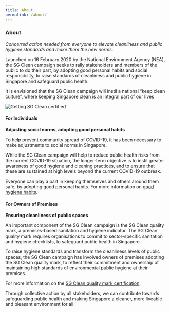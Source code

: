 ```yaml
---
title: About
permalink: /about/
---
```

### About

*Concerted action needed from everyone to elevate cleanliness and public hygiene standards and make them the new norms.*
  
Launched on 16 February 2020 by the National Environment Agency (NEA), the SG Clean campaign seeks to rally stakeholders and members of the public to do their part, by adopting good personal habits and social responsibility, to raise standards of cleanliness and public hygiene in Singapore and safeguard public health.

It is envisioned that the SG Clean campaign will instil a national “keep clean culture”, where keeping Singapore clean is an integral part of our lives

![Getting SG Clean certified](/images/hawker1.jpg)

#### For Individuals

**Adjusting social norms, adopting good personal habits**

To help prevent community spread of COVID-19, it has been necessary to make adjustments to social norms in Singapore.

While the SG Clean campaign will help to reduce public health risks from the current COVID-19 situation, the longer-term objective is to instil greater awareness of good hygiene and cleaning practices, and to ensure that these are sustained at high levels beyond the current COVID-19 outbreak.

Everyone can play a part in keeping themselves and others around them safe, by adopting good personal habits.
For more information on [good hygiene habits](/join/for-individuals/).

#### For Owners of Premises

**Ensuring cleanliness of public spaces**

An important component of the SG Clean campaign is the SG Clean quality mark, a premises-based sanitation and hygiene indicator. The SG Clean quality mark requires organisations to commit to sector-specific sanitation and hygiene checklists, to safeguard public health in Singapore.

To raise hygiene standards and transform the cleanliness levels of public spaces, the SG Clean campaign has involved owners of premises adopting the SG Clean quality mark, to reflect their commitment and ownership of maintaining high standards of environmental public hygiene at their premises.  

For more information on the [SG Clean quality mark certification](/join/for-owners/how-to-be-certified/).

Through collective action by all stakeholders, we can contribute towards safeguarding public health and making Singapore a cleaner, more liveable and pleasant environment for all.
